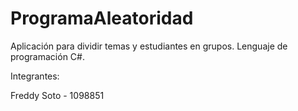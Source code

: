 # ProgramaAleatoridad
Aplicación para dividir temas y estudiantes en grupos. Lenguaje de programación C#.

Integrantes:

Freddy Soto - 1098851
